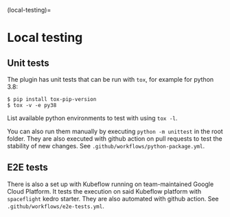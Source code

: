 (local-testing)=
# Local testing

## Unit tests

The plugin has unit tests that can be run with `tox`, for example for python 3.8:
```console
$ pip install tox-pip-version
$ tox -v -e py38
```

List available python environments to test with using `tox -l`.

You can also run them manually by executing `python -m unittest` in the root folder. They are also executed with github action on pull requests to test the stability of new changes. See `.github/workflows/python-package.yml`.

## E2E tests

There is also a set up with Kubeflow running on team-maintained Google Cloud Platform. It tests the execution on said Kubeflow platform with `spaceflight` kedro starter. They are also automated with github action. See `.github/workflows/e2e-tests.yml`. 
